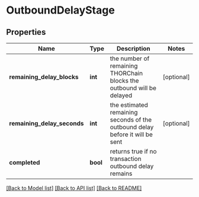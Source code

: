 # OutboundDelayStage

## Properties
Name | Type | Description | Notes
------------ | ------------- | ------------- | -------------
**remaining_delay_blocks** | **int** | the number of remaining THORChain blocks the outbound will be delayed | [optional] 
**remaining_delay_seconds** | **int** | the estimated remaining seconds of the outbound delay before it will be sent | [optional] 
**completed** | **bool** | returns true if no transaction outbound delay remains | 

[[Back to Model list]](../README.md#documentation-for-models) [[Back to API list]](../README.md#documentation-for-api-endpoints) [[Back to README]](../README.md)

